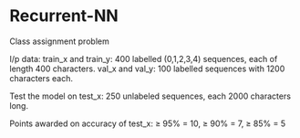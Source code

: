 # Recurrent-NN
Class assignment problem

I/p data: 
train_x and train_y: 400 labelled (0,1,2,3,4) sequences, each of length 400 characters.
val_x and val_y: 100 labelled sequences with 1200 characters each.

Test the model on test_x:
250 unlabeled sequences, each 2000 characters long.

Points awarded on accuracy of test_x:
≥ 95% = 10,
≥ 90% = 7,
≥ 85% = 5
         
